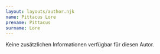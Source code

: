 ```yaml
---
layout: layouts/author.njk
name: Pittacus Lore
prename: Pittacus
surname: Lore
---
```

Keine zusätzlichen Informationen verfügbar für diesen Autor.
